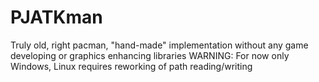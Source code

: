 # PJATKman
Truly old, right pacman, "hand-made" implementation without any game developing or graphics enhancing libraries 
WARNING: For now only Windows, Linux requires reworking of path reading/writing
